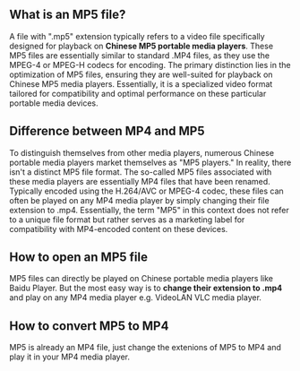 ## What is an MP5 file?

A file with ".mp5" extension typically refers to a video file specifically designed for playback on **Chinese MP5 portable media players**. These MP5 files are essentially similar to standard .MP4 files, as they use the MPEG-4 or MPEG-H codecs for encoding. The primary distinction lies in the optimization of MP5 files, ensuring they are well-suited for playback on Chinese MP5 media players. Essentially, it is a specialized video format tailored for compatibility and optimal performance on these particular portable media devices.

## Difference between MP4 and MP5

To distinguish themselves from other media players, numerous Chinese portable media players market themselves as "MP5 players." In reality, there isn't a distinct MP5 file format. The so-called MP5 files associated with these media players are essentially MP4 files that have been renamed. Typically encoded using the H.264/AVC or MPEG-4 codec, these files can often be played on any MP4 media player by simply changing their file extension to .mp4. Essentially, the term "MP5" in this context does not refer to a unique file format but rather serves as a marketing label for compatibility with MP4-encoded content on these devices.

## How to open an MP5 file

MP5 files can directly be played on Chinese portable media players like Baidu Player. But the most easy way is to **change their extension to .mp4** and play on any MP4 media player e.g. VideoLAN VLC media player.

## How to convert MP5 to MP4

MP5 is already an MP4 file, just change the extenions of MP5 to MP4 and play it in your MP4 media player.








